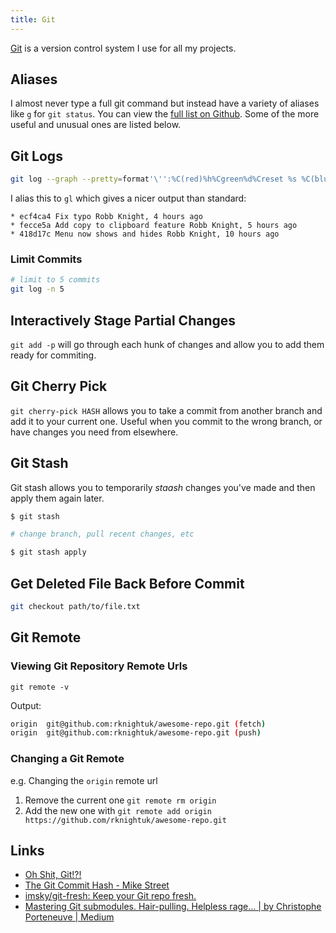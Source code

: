 ```yaml
---
title: Git
---
```


[Git](https://git-scm.com) is a version control system I use for all my projects.

## Aliases

I almost never type a full git command but instead have a variety of aliases like `g` for `git status`. You can view the [full list on Github](https://github.com/rknightuk/dotfiles/blob/master/git/aliases.zsh). Some of the more useful and unusual ones are listed below.

## Git Logs

```bash
git log --graph --pretty=format'\'':%C(red)%h%Cgreen%d%Creset %s %C(blue) %an, %ar%Creset'\
```

I alias this to `gl` which gives a nicer output than standard:

```git
* ecf4ca4 Fix typo Robb Knight, 4 hours ago
* fecce5a Add copy to clipboard feature Robb Knight, 5 hours ago
* 418d17c Menu now shows and hides Robb Knight, 10 hours ago
```

### Limit Commits

```bash
# limit to 5 commits
git log -n 5
```
## Interactively Stage Partial Changes

`git add -p` will go through each hunk of changes and allow you to add them ready for commiting.

## Git Cherry Pick

`git cherry-pick HASH` allows you to take a commit from another branch and add it to your current one. Useful when you commit to the wrong branch, or have changes you need from elsewhere.

## Git Stash

Git stash allows you to temporarily _staash_ changes you've made and then apply them again later.

```bash
$ git stash

# change branch, pull recent changes, etc

$ git stash apply
```

## Get Deleted File Back Before Commit

```bash
git checkout path/to/file.txt
```

## Git Remote

### Viewing Git Repository Remote Urls

`git remote -v`

Output:

```bash
origin  git@github.com:rknightuk/awesome-repo.git (fetch)
origin  git@github.com:rknightuk/awesome-repo.git (push)
```

### Changing a Git Remote

e.g. Changing the `origin` remote url

1. Remove the current one `git remote rm origin`
2. Add the new one with `git remote add origin https://github.com/rknightuk/awesome-repo.git`

## Links

- [Oh Shit, Git!?!](https://ohshitgit.com/)
- [The Git Commit Hash - Mike Street](https://www.mikestreety.co.uk/blog/the-git-commit-hash)
- [imsky/git-fresh: Keep your Git repo fresh.](https://github.com/imsky/git-fresh)
- [Mastering Git submodules. Hair-pulling. Helpless rage… | by Christophe Porteneuve | Medium](https://medium.com/@porteneuve/mastering-git-submodules-34c65e940407)
